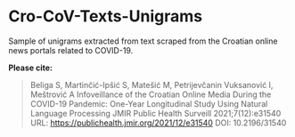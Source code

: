 # Cro-CoV-Texts-Unigrams
Sample of unigrams extracted from text scraped from the Croatian online news portals related to COVID-19.

**Please cite:**
> Beliga S, Martinčić-Ipšić S, Matešić M, Petrijevčanin Vuksanović I, Meštrović A
Infoveillance of the Croatian Online Media During the COVID-19 Pandemic: One-Year Longitudinal Study Using Natural Language Processing
JMIR Public Health Surveill 2021;7(12):e31540
URL: https://publichealth.jmir.org/2021/12/e31540
DOI: 10.2196/31540
